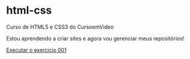 # html-css
 Curso de HTML5 e CSS3 do CursoemVideo

 Estou aprendendo a criar sites e agora vou gerenciar meus 
 repositórios!

 <a href="https://leiareginadev.github.io/html-css/exercicios/ex001/index.html">
 Executar o exercicio 001</a>
